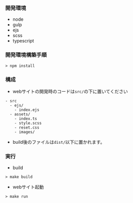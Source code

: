 ### 開発環境

- node
- gulp
- ejs
- scss
- typescript

### 開発環境構築手順

```
> npm install
```

### 構成

- webサイトの開発時のコードは`src/`の下に置いてください

```
- src
  - ejs/
    - index.ejs
  - assets/
    - index.ts
    - style.scss
    - reset.css
    - images/
```

- build後のファイルは`dist/`以下に置かれます。

### 実行

- build

```
> make build
```

- webサイト起動

```
> make run
```
